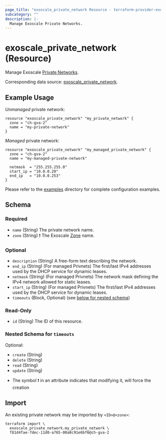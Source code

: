 ```yaml
---
page_title: "exoscale_private_network Resource - terraform-provider-exoscale"
subcategory: ""
description: |-
  Manage Exoscale Private Networks.
---
```


# exoscale_private_network (Resource)

Manage Exoscale [Private Networks](https://community.exoscale.com/documentation/compute/private-networks/).

Corresponding data source: [exoscale_private_network](../data-sources/private_network.md).

## Example Usage

*Unmanaged* private network:

```hcl
resource "exoscale_private_network" "my_private_network" {
  zone = "ch-gva-2"
  name = "my-private-network"
}
```

*Managed* private network:

```hcl
resource "exoscale_private_network" "my_managed_private_network" {
  zone = "ch-gva-2"
  name = "my-managed-private-network"

  netmask  = "255.255.255.0"
  start_ip = "10.0.0.20"
  end_ip   = "10.0.0.253"
}
```

Please refer to the [examples](https://github.com/exoscale/terraform-provider-exoscale/tree/master/examples/)
directory for complete configuration examples.

<!-- schema generated by tfplugindocs -->
## Schema

### Required

- `name` (String) The private network name.
- `zone` (String) ❗ The Exoscale [Zone](https://www.exoscale.com/datacenters/) name.

### Optional

- `description` (String) A free-form text describing the network.
- `end_ip` (String) (For managed Privnets) The first/last IPv4 addresses used by the DHCP service for dynamic leases.
- `netmask` (String) (For managed Privnets) The network mask defining the IPv4 network allowed for static leases.
- `start_ip` (String) (For managed Privnets) The first/last IPv4 addresses used by the DHCP service for dynamic leases.
- `timeouts` (Block, Optional) (see [below for nested schema](#nestedblock--timeouts))

### Read-Only

- `id` (String) The ID of this resource.

<a id="nestedblock--timeouts"></a>
### Nested Schema for `timeouts`

Optional:

- `create` (String)
- `delete` (String)
- `read` (String)
- `update` (String)

* The symbol ❗ in an attribute indicates that modifying it, will force the creation

## Import

An existing private network may be imported by `<ID>@<zone>`:

```shell
terraform import \
  exoscale_private_network.my_private_network \
  f81d4fae-7dec-11d0-a765-00a0c91e6bf6@ch-gva-2
```
